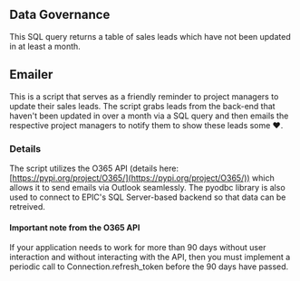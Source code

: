 ## Data Governance
This SQL query returns a table of sales leads which have not been updated in at least a month.

## Emailer
This is a script that serves as a friendly reminder to project managers to 
update their sales leads. The script grabs leads from the back-end that haven't
been updated in over a month via a SQL query and then emails the respective 
project managers to notify them to show these leads some ❤️.
### Details
The script utilizes the O365 API (details here: [https://pypi.org/project/O365/](https://pypi.org/project/O365/))
which allows it to send emails via Outlook seamlessly.
The pyodbc library is also used to connect to EPIC's SQL Server-based 
backend so that data can be retreived.

#### Important note from the O365 API
If your application needs to work for more than 90 days without 
user interaction and without interacting with the API, 
then you must implement a periodic call to Connection.refresh_token 
before the 90 days have passed.